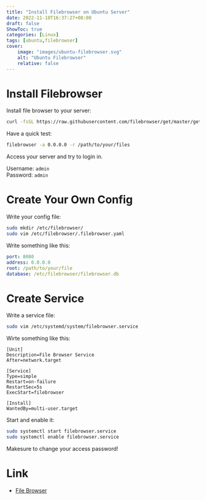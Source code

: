 ```yaml
---
title: "Install Filebrowser on Ubuntu Server"
date: 2022-11-18T16:37:27+08:00
draft: false
ShowToc: true
categories: [Linux]
tags: [ubuntu,filebrowser]
cover:
    image: "images/ubuntu-filebrowser.svg"
    alt: "Ubuntu Filebrowser"
    relative: false
---
```


# Install Filebrowser

Install file browser to your server:

```bash
curl -fsSL https://raw.githubusercontent.com/filebrowser/get/master/get.sh | bash
```

Have a quick test:

```bash
filebrowser -a 0.0.0.0 -r /path/to/your/files
```

Access your server and try to login in.

Username: `admin`\
Password: `admin`

# Create Your Own Config

Write your config file:

```bash
sudo mkdir /etc/filebrowser/
sudo vim /etc/filebrowser/.filebrowser.yaml
```

Write something like this:

```yaml
port: 8080
address: 0.0.0.0
root: /path/to/your/file
database: /etc/filebrowser/filebrowser.db
```

# Create Service

Write a service file:

```bash
sudo vim /etc/systemd/system/filebrowser.service
```

Wirte something like this:

```service
[Unit]
Description=File Browser Service
After=network.target

[Service]
Type=simple
Restart=on-failure
RestartSec=5s
ExecStart=filebrowser

[Install]
WantedBy=multi-user.target
```

Start and enable it:

```bash
sudo systemctl start filebrowser.service
sudo systemctl enable filebrowser.service
```

Makesure to change your access password!

# Link

- [File Browser](https://filebrowser.org/)